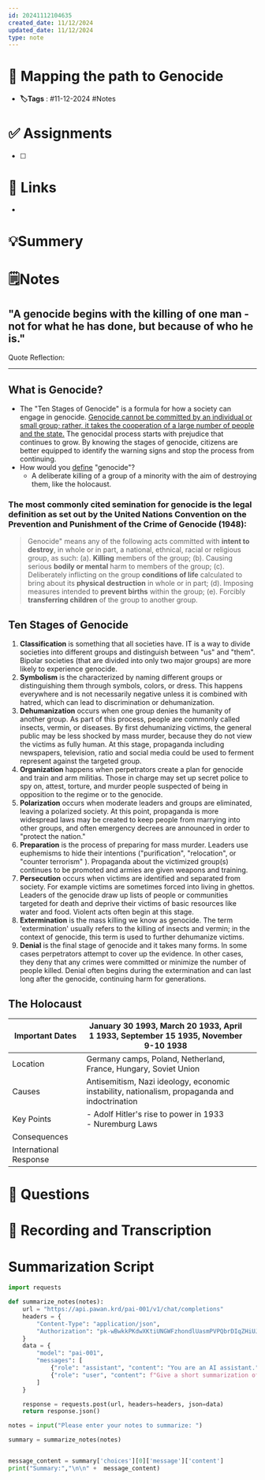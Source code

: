 ```yaml
---
id: 20241112104635
created_date: 11/12/2024
updated_date: 11/12/2024
type: note
---
```


# 📅 Mapping the path to Genocide
- **🏷️Tags** : #11-12-2024 #Notes 

# ✅ Assignments
- [ ]  

# 🔗 Links
-

# 💡Summery


# 🗒️Notes

## "A genocide begins with the killing of one man - not for what he has done, but because of who he is." 

Quote Reflection: 

--- 

## What is Genocide? 
- The "Ten Stages of Genocide" is a formula for how a society can engage in genocide. <u>Genocide cannot be committed by an individual or small group; rather, it takes the cooperation of a large number of people and the state.</u> The genocidal process starts with prejudice that continues to grow. By knowing the stages of genocide, citizens are better equipped to identify the warning signs and stop the process from continuing.  
- How would you <u>define</u> "genocide"? 
	- A deliberate killing of a group of a minority with the aim of destroying them, like the holocaust. 
### The most commonly cited semination for genocide is the legal definition as set out by the United Nations Convention on the Prevention and Punishment of the Crime of Genocide (1948): 

> Genocide" means any of the following acts committed with **intent to destroy**, in whole or in part, a national, ethnical, racial or religious group, as such:
	(a). **Killing** members of the group; 
	(b). Causing serious **bodily or mental** harm to members of the group; 
	(c). Deliberately inflicting on the group **conditions of life** calculated to bring about its **physical destruction** in whole or in part; 
	(d). Imposing measures intended to **prevent births** within the group; 
	(e). Forcibly **transferring children** of the group to another group. 

## Ten Stages of Genocide

1. **Classification** is something that all societies have. IT is a way to divide societies into different groups and distinguish between "us" and "them". Bipolar societies (that are divided into only two major groups) are more likely to experience genocide. 
2. **Symbolism** is the characterized by naming different groups or distinguishing them through symbols, colors, or dress. This happens everywhere and is not necessarily negative unless it is combined with hatred, which can lead to discrimination or dehumanization. 
3. **Dehumanization** occurs when one group denies the humanity of another group. As part of this process, people are commonly called insects, vermin, or diseases. By first dehumanizing victims, the general public may be less shocked by mass murder, because they do not view the victims as fully human. At this stage, propaganda including newspapers, television, ratio and social media could be used to ferment represent against the targeted group. 
4. **Organization** happens when perpetrators create a plan for genocide and train and arm militias. Those in charge may set up secret police to spy on, attest, torture, and murder people suspected of being in opposition to the regime or to the genocide. 
5. **Polarization** occurs when moderate leaders and groups are eliminated, leaving a polarized society. At this point, propaganda is more widespread laws may be created to keep people from marrying into other groups, and often emergency decrees are announced in order to "protect the nation." 
6. **Preparation** is the process of preparing for mass murder. Leaders use euphemisms to hide their intentions ("purification", "relocation", or "counter terrorism" ). Propaganda about the victimized group(s) continues to be promoted and armies are given weapons and training. 
7. **Persecution** occurs when victims are identified and separated from society. For example victims are sometimes forced into living in ghettos. Leaders of the genocide draw up lists of people or communities targeted for death and deprive their victims of basic resources like water and food. Violent acts often begin at this stage. 
8. **Extermination** is the mass killing we know as genocide. The term 'extermination' usually refers to the killing of insects and vermin; in the context of genocide, this term is used to further dehumanize victims. 
9. **Denial** is the final stage of genocide and it takes many forms. In some cases perpetrators attempt to cover up the evidence. In other cases, they deny that any crimes were committed or minimize the number of people killed. Denial often begins during the extermination and can last long after the genocide, continuing harm for generations.  


## The Holocaust


| Important Dates        | January 30 1993, March 20 1933, April 1 1933, September 15 1935, November 9-10 1938           |     |
| ---------------------- | --------------------------------------------------------------------------------------------- | --- |
| Location               | Germany camps, Poland, Netherland, France, Hungary, Soviet Union                              |     |
| Causes                 | Antisemitism, Nazi ideology, economic instability, nationalism, propaganda and indoctrination |     |
| Key Points             | - Adolf Hitler's rise to power in 1933<br>- Nuremburg Laws<br>                                |     |
| Consequences           |                                                                                               |     |
| International Response |                                                                                               |     |



# 🧠 Questions

# 💬 Recording and Transcription


 

# Summarization Script
```python
import requests

def summarize_notes(notes):
    url = "https://api.pawan.krd/pai-001/v1/chat/completions"
    headers = {
        "Content-Type": "application/json",
        "Authorization": "pk-wBwkkPKdwXKtiUNGWFzhondlUasmPVPQbrDIqZHiUJMXSRUA"
    }
    data = {
        "model": "pai-001",
        "messages": [
            {"role": "assistant", "content": "You are an AI assistant."},
            {"role": "user", "content": f"Give a short summarization of the following notes in 2 sentences with proper indentation: {notes}"}
        ]
    }

    response = requests.post(url, headers=headers, json=data)
    return response.json()

notes = input("Please enter your notes to summarize: ")

summary = summarize_notes(notes)


message_content = summary['choices'][0]['message']['content']
print("Summary:","\n\n" +  message_content)

```